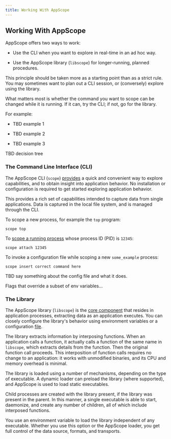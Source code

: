 ```yaml
---
title: Working With AppScope
---
```


## Working With AppScope

AppScope offers two ways to work:

* Use the CLI when you want to explore in real-time in an ad hoc way.

* Use the AppScope library (`libscope`) for longer-running, planned procedures. 

This principle should be taken more as a starting point than as a strict rule. You may sometimes want to plan out a CLI session, or (conversely) explore using the library.

What matters most is whether the command you want to scope can be changed while it is running. If it can, try the CLI; if not, go for the library.

For example:

* TBD example 1

* TBD example 2

* TBD example 3


TBD decision tree

### The Command Line Interface (CLI)

The AppScope CLI (`scope`) [provides](/docs/cli-using) a quick and convenient way to explore capabilities, and to obtain insight into application behavior. No installation or configuration is required to get started exploring application behavior.

This provides a rich set of capabilities intended to capture data from single applications. Data is captured in the local file system, and is managed through the CLI.

To scope a new process, for example the `top` program:

```
scope top
```

To [scope a running process](/docs/attach-running) whose process ID (PID) is `12345`:

```
scope attach 12345
```

To invoke a configuration file while scoping a new `some_example` process:

```
scope insert correct command here
```

TBD say something about the config file and what it does.

Flags that override a subset of env variables...


### The Library

The AppScope library (`libscope`) is the [core component](/docs/loader-library) that resides in application processes, extracting data as an application executes. You can closely configure the library's behavior using environment variables or a configuration [file](/docs/config-file). 

The library extracts information by interposing functions. When an application calls a function, it actually calls a function of the same name in `libscope`, which extracts details from the function. Then the original function call proceeds. This interposition of function calls requires no change to an application: it works with unmodified binaries, and its CPU and memory overhead is minimal.

The library is loaded using a number of mechanisms, depending on the type of executable. A dynamic loader can preload the library (where supported), and AppScope is used to load static executables.

Child processes are created with the library present, if the library was present in the parent. In this manner, a single executable is able to start, daemonize, and create any number of children, all of which include interposed functions.

You use an environment variable to load the library independent of any executable. Whether you use this option or the AppScope loader, you get full control of the data source, formats, and transports.
